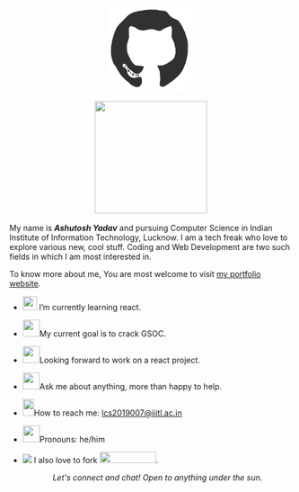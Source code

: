  <p align="center"><img src="https://github.com/yadavashu/yadavashu/blob/main/octo.gif?raw=true" width=150 height=150></p>
 <p align="center"><img src="https://media.giphy.com/media/RIBkAh90wcXuiW1Rf5/giphy.gif" width=200 height=200></p>
 
<p>My name is <b><i>Ashutosh Yadav</i></b> and pursuing Computer Science in Indian Institute of Information Technology, Lucknow. I am a tech freak who love to explore various new, cool stuff. Coding and Web Development are two such fields in which I am most interested in.</p> 

To know more about me, You are most welcome to visit [my portfolio website](https://portfolio-ashutosh.herokuapp.com/).



- <p><img src="https://media.giphy.com/media/cIn5fTcjnKhStIeAef/giphy.gif" width=25 height=25> I’m currently learning react.</p>
- <p><img src="https://media.giphy.com/media/tQYCAlhT3RXbvXqI4d/giphy.gif" width=30 height=30 >My current goal is to crack GSOC.</p>
- <p><img src="https://media.giphy.com/media/gF2m2JOyGReppog8hU/giphy.gif" width=30 height=30>Looking forward to work on a react project.</p>
- <p><img src="https://media.giphy.com/media/RhwkGhrlj3NVSOxWSN/giphy.gif" width=30 height=30>Ask me about anything, more than happy to help.</p> 
- <img src="https://media.giphy.com/media/QXUKY8Xlg7xy9Nhnax/giphy.gif" width=20 height=30>How to reach me: [lcs2019007@iiitl.ac.in](lcs2019007@iiitl.ac.in)
- <p><img src="https://media.giphy.com/media/kg6JAJQojS7DbbcZJi/giphy.gif" width=30 height=30>Pronouns: he/him</p> 
- <p><img src="https://media.giphy.com/media/MAzuwWS4cNvFCHvzvT/giphy.gif" width=30> I also love to fork <img src="https://media.giphy.com/media/j38FnpoKKsuJlhSFSr/giphy.gif" width=100 height=20>.</p>
  
  
  <p align="center" ><i>Let's connect and chat! Open to anything under the sun.</i></p>
                                          
